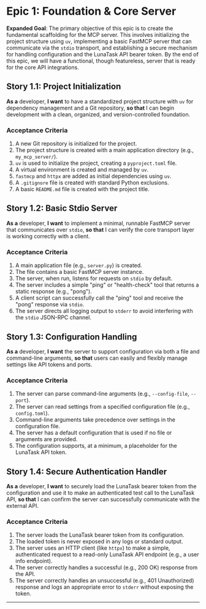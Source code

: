 # Epic 1: Foundation & Core Server

**Expanded Goal**: The primary objective of this epic is to create the fundamental scaffolding for the MCP server. This involves initializing the project structure using `uv`, implementing a basic FastMCP server that can communicate via the `stdio` transport, and establishing a secure mechanism for handling configuration and the LunaTask API bearer token. By the end of this epic, we will have a functional, though featureless, server that is ready for the core API integrations.

## **Story 1.1: Project Initialization**
**As a** developer, **I want** to have a standardized project structure with `uv` for dependency management and a Git repository, **so that** I can begin development with a clean, organized, and version-controlled foundation.
### Acceptance Criteria
1. A new Git repository is initialized for the project.
2. The project structure is created with a main application directory (e.g., `my_mcp_server/`).
3. `uv` is used to initialize the project, creating a `pyproject.toml` file.
4. A virtual environment is created and managed by `uv`.
5. `fastmcp` and `httpx` are added as initial dependencies using `uv`.
6. A `.gitignore` file is created with standard Python exclusions.
7. A basic `README.md` file is created with the project title.

## **Story 1.2: Basic Stdio Server**
**As a** developer, **I want** to implement a minimal, runnable FastMCP server that communicates over `stdio`, **so that** I can verify the core transport layer is working correctly with a client.
### Acceptance Criteria
1. A main application file (e.g., `server.py`) is created.
2. The file contains a basic FastMCP server instance.
3. The server, when run, listens for requests on `stdio` by default.
4. The server includes a simple "ping" or "health-check" tool that returns a static response (e.g., "pong").
5. A client script can successfully call the "ping" tool and receive the "pong" response via `stdio`.
6. The server directs all logging output to `stderr` to avoid interfering with the `stdio` JSON-RPC channel.

## **Story 1.3: Configuration Handling**
**As a** developer, **I want** the server to support configuration via both a file and command-line arguments, **so that** users can easily and flexibly manage settings like API tokens and ports.
### Acceptance Criteria
1. The server can parse command-line arguments (e.g., `--config-file`, `--port`).
2. The server can read settings from a specified configuration file (e.g., `config.toml`).
3. Command-line arguments take precedence over settings in the configuration file.
4. The server has a default configuration that is used if no file or arguments are provided.
5. The configuration supports, at a minimum, a placeholder for the LunaTask API token.

## **Story 1.4: Secure Authentication Handler**
**As a** developer, **I want** to securely load the LunaTask bearer token from the configuration and use it to make an authenticated test call to the LunaTask API, **so that** I can confirm the server can successfully communicate with the external API.
### Acceptance Criteria
1. The server loads the LunaTask bearer token from its configuration.
2. The loaded token is never exposed in any logs or standard output.
3. The server uses an HTTP client (like `httpx`) to make a simple, authenticated request to a read-only LunaTask API endpoint (e.g., a user info endpoint).
4. The server correctly handles a successful (e.g., 200 OK) response from the API.
5. The server correctly handles an unsuccessful (e.g., 401 Unauthorized) response and logs an appropriate error to `stderr` without exposing the token.

---